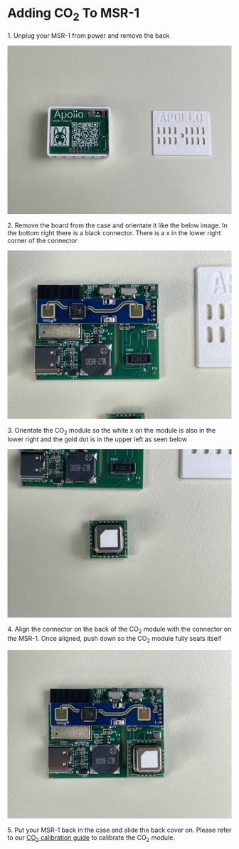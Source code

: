 # Adding CO<sub>2</sub> To MSR-1

1\. Unplug your MSR-1 from power and remove the back

![IMG_3784.jpeg](../assets/img-3784.jpeg)

2\. Remove the board from the case and orientate it like the below image. In the bottom right there is a black connector. There is a x in the lower right corner of the connector

![IMG_3788.jpeg](../assets/img-3788.jpeg)

3\. Orientate the CO<sub>2</sub> module so the white x on the module is also in the lower right and the gold dot is in the upper left as seen below

![IMG_3787.jpeg](../assets/img-3787.jpeg)

4\. Align the connector on the back of the CO<sub>2</sub> module with the connector on the MSR-1. Once aligned, push down so the CO<sub>2</sub> module fully seats itself

![IMG_3789.jpeg](../assets/img-3789.jpeg)

5\. Put your MSR-1 back in the case and slide the back cover on. Please refer to our [CO<sub>2</sub> calibration guide](https://wiki.apolloautomation.com/products/general/calibrating-and-updating/co2-calibration/ "CO2 Calibration") to calibrate the CO<sub>2</sub> module.